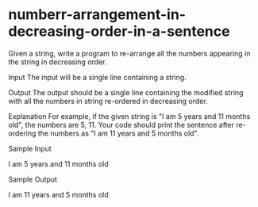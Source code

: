 # numberr-arrangement-in-decreasing-order-in-a-sentence
Given a string, write a program to re-arrange all the numbers appearing in the string in decreasing order. 


Input
The input will be a single line containing a string.



Output
The output should be a single line containing the modified string with all the numbers in string re-ordered in decreasing order.



Explanation
For example, if the given string is "I am 5 years and 11 months old", the numbers are 5, 11. Your code should print the sentence after re-ordering the numbers as "I am 11 years and 5 months old".



Sample Input

I am 5 years and 11 months old

Sample Output

I am 11 years and 5 months old

